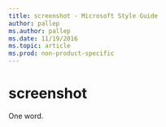 ```yaml
---
title: screenshot - Microsoft Style Guide
author: pallep
ms.author: pallep
ms.date: 11/19/2016
ms.topic: article
ms.prod: non-product-specific
---
```


# screenshot

One word.
